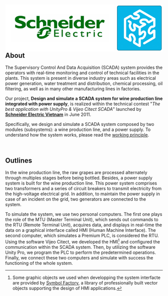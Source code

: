 <img align="left" width=350 height=150 src="https://github.com/TrungDuong-Nguyen/Schneider-Electric-SCADA-contest/blob/main/Schneider-Electric-Logo.png"> <img align="right" width=150 height=150 src="https://github.com/TrungDuong-Nguyen/Schneider-Electric-SCADA-contest/blob/main/UnityPro-Logo.jpg">

<br>
<br>
<br>
<br>
<br>
<br>

## About

The Supervisory Control And Data Acquisition (SCADA) system provides the operators with real-time monitoring and control of technical facilities in the plants. This system is present in diverse industry areas such as electrical power generation, water treatment and distribution, chemical processing, oil filtering, as well as in many other manufacturing lines in factories.

Our project, **Design and simulate a SCADA system for wine production line integrated with power supply**, is realized within the technical contest "_The best application with UnityPro & Vijeo Citect SCADA_" launched by [**Schneider Electric Vietnam**](https://www.se.com/vn/en/) in June 2011.

Specifically, we design and simulate a SCADA system composed by two modules (subsystems): a wine production line, and a power supply. To understand how the system works, please read the [working principle](/Working-Principle-of-the-System.pdf).

<br>


## Outlines
In the wine production line, the raw grapes are processed alternately through multiples stages before being bottled. Besides, a power supply system is built for the wine production line. This power system comprises two transformers and a series of circuit breakers to transmit electricity from the high-voltage electrical grid. In addition, to maintain the power supply in case of an incident on the grid, two generators are connected to the system.

To simulate the system, we use two personal computers. The first one plays the role of the MTU (Master Terminal Unit), which sends out commands to the RTU (Remote Terminal Unit), acquires data, and displays in real-time the data on a graphical interface called HMI (Human Machine Interface). The second computer, which simulates a Premium PLC, is considered the RTU. Using the software Vijeo Citect, we developed the HMI[^1] and configured the communication within the SCADA system. Then, by utilizing the software Unity Pro, we program the PLC to perform the predetermined operations. Finally, we connect these two computers and simulate with success the functioning of the whole system.

[^1]: Some graphic objects we used when developping the system interfacte are provided by [Symbol Factory](https://www.softwaretoolbox.com/store/item_pages/itempage_419.asp), a library of professionally built vector objects supporting the design of HMI applications.

